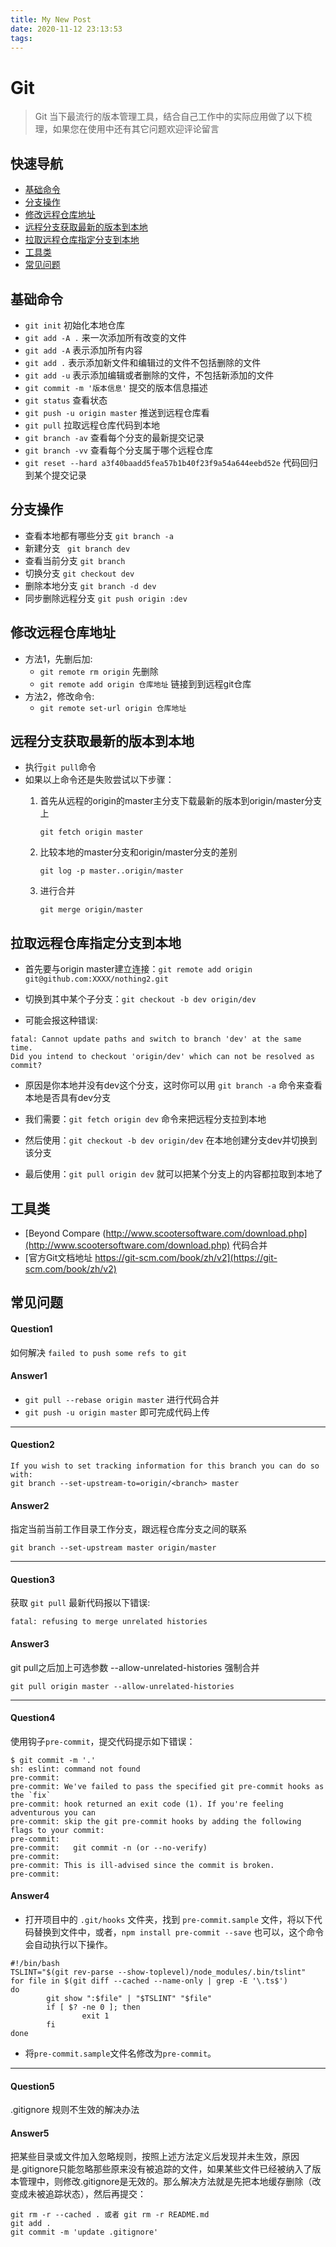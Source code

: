 ```yaml
---
title: My New Post
date: 2020-11-12 23:13:53
tags:
---
```


# Git

> Git 当下最流行的版本管理工具，结合自己工作中的实际应用做了以下梳理，如果您在使用中还有其它问题欢迎评论留言

## 快速导航

* [基础命令](#基础命令)
* [分支操作](#分支操作)
* [修改远程仓库地址](#修改远程仓库地址)
* [远程分支获取最新的版本到本地](#远程分支获取最新的版本到本地)
* [拉取远程仓库指定分支到本地](#拉取远程仓库指定分支到本地)
* [工具类](#工具类)
* [常见问题](#常见问题)

## 基础命令

* ``` git init ``` 初始化本地仓库
* ``` git add -A . ``` 来一次添加所有改变的文件
* ``` git add -A ``` 表示添加所有内容  
* ``` git add . ``` 表示添加新文件和编辑过的文件不包括删除的文件  
* ``` git add -u ``` 表示添加编辑或者删除的文件，不包括新添加的文件  
* ``` git commit -m '版本信息' ``` 提交的版本信息描述
* ``` git status ``` 查看状态  
* ``` git push -u origin master ``` 推送到远程仓库看
* ``` git pull ``` 拉取远程仓库代码到本地
* ```git branch -av``` 查看每个分支的最新提交记录
* ```git branch -vv``` 查看每个分支属于哪个远程仓库
* ```git reset --hard a3f40baadd5fea57b1b40f23f9a54a644eebd52e``` 代码回归到某个提交记录

## 分支操作

* 查看本地都有哪些分支 ``` git branch -a ```
* 新建分支 ``` git branch dev```
* 查看当前分支 ``` git branch ```
* 切换分支 ``` git checkout dev ```
* 删除本地分支 ```git branch -d dev```
* 同步删除远程分支 ```git push origin :dev```

## 修改远程仓库地址

* 方法1，先删后加:
	* ``` git remote rm origin ``` 先删除
	* ``` git remote add origin 仓库地址 ``` 链接到到远程git仓库
* 方法2，修改命令:
	* ```git remote set-url origin 仓库地址```

## 远程分支获取最新的版本到本地

* 执行``` git pull ```命令
* 如果以上命令还是失败尝试以下步骤：
	1. 首先从远程的origin的master主分支下载最新的版本到origin/master分支上  

		```git fetch origin master```
		
	2. 比较本地的master分支和origin/master分支的差别  

		```git log -p master..origin/master```
		
	3. 进行合并  

		```git merge origin/master```

## 拉取远程仓库指定分支到本地

* 首先要与origin master建立连接：```git remote add origin git@github.com:XXXX/nothing2.git```  

* 切换到其中某个子分支：```git checkout -b dev origin/dev```  

* 可能会报这种错误:

```
fatal: Cannot update paths and switch to branch 'dev' at the same time.
Did you intend to checkout 'origin/dev' which can not be resolved as commit?
```
* 原因是你本地并没有dev这个分支，这时你可以用 ```git branch -a``` 命令来查看本地是否具有dev分支

* 我们需要：```git fetch origin dev``` 命令来把远程分支拉到本地

* 然后使用：```git checkout -b dev origin/dev``` 在本地创建分支dev并切换到该分支

* 最后使用：```git pull origin dev``` 就可以把某个分支上的内容都拉取到本地了

## 工具类

* [Beyond Compare (http://www.scootersoftware.com/download.php](http://www.scootersoftware.com/download.php) 代码合并
* [官方Git文档地址 https://git-scm.com/book/zh/v2](https://git-scm.com/book/zh/v2)

## 常见问题

#### Question1

如何解决 ``` failed to push some refs to git ```

#### Answer1
* ```git pull --rebase origin master``` 进行代码合并
* ```git push -u origin master``` 即可完成代码上传

<hr>

#### Question2

```
If you wish to set tracking information for this branch you can do so with:
git branch --set-upstream-to=origin/<branch> master
```

#### Answer2

指定当前当前工作目录工作分支，跟远程仓库分支之间的联系

```
git branch --set-upstream master origin/master
```

<hr>

#### Question3

获取 ```git pull``` 最新代码报以下错误:

```
fatal: refusing to merge unrelated histories
```

#### Answer3

git pull之后加上可选参数 --allow-unrelated-histories 强制合并

```
git pull origin master --allow-unrelated-histories
```

<hr>

#### Question4

使用钩子``` pre-commit ```，提交代码提示如下错误：

```shell
$ git commit -m '.'
sh: eslint: command not found
pre-commit:
pre-commit: We've failed to pass the specified git pre-commit hooks as the `fix`
pre-commit: hook returned an exit code (1). If you're feeling adventurous you can
pre-commit: skip the git pre-commit hooks by adding the following flags to your commit:
pre-commit:
pre-commit:   git commit -n (or --no-verify)
pre-commit:
pre-commit: This is ill-advised since the commit is broken.
pre-commit:
```

#### Answer4

* 打开项目中的 ```.git/hooks``` 文件夹，找到 ```pre-commit.sample``` 文件，将以下代码替换到文件中，或者，```npm install pre-commit --save``` 也可以，这个命令会自动执行以下操作。

```shell
#!/bin/bash
TSLINT="$(git rev-parse --show-toplevel)/node_modules/.bin/tslint"
for file in $(git diff --cached --name-only | grep -E '\.ts$')
do
        git show ":$file" | "$TSLINT" "$file"
        if [ $? -ne 0 ]; then
                exit 1
        fi
done
```
* 将```pre-commit.sample```文件名修改为```pre-commit```。

<hr>

#### Question5

.gitignore 规则不生效的解决办法

#### Answer5

把某些目录或文件加入忽略规则，按照上述方法定义后发现并未生效，原因是.gitignore只能忽略那些原来没有被追踪的文件，如果某些文件已经被纳入了版本管理中，则修改.gitignore是无效的。那么解决方法就是先把本地缓存删除（改变成未被追踪状态），然后再提交：

```
git rm -r --cached . 或者 git rm -r README.md
git add .
git commit -m 'update .gitignore'
```